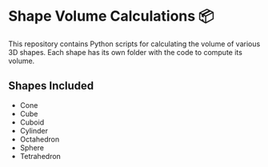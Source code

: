 # Shape Volume Calculations 📦

This repository contains Python scripts for calculating the volume of various 3D shapes. Each shape has its own folder with the code to compute its volume.

## Shapes Included
- Cone
- Cube
- Cuboid
- Cylinder
- Octahedron
- Sphere
- Tetrahedron
